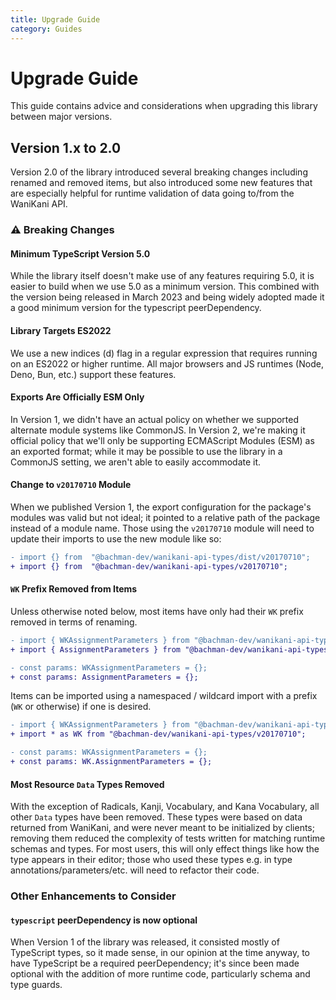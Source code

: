 ```yaml
---
title: Upgrade Guide
category: Guides
---
```


# Upgrade Guide

This guide contains advice and considerations when upgrading this library between major versions.

## Version 1.x to 2.0

Version 2.0 of the library introduced several breaking changes including renamed and removed items, but also introduced some new features that are especially helpful for runtime validation of data going to/from the WaniKani API.

### ⚠️ Breaking Changes

#### Minimum TypeScript Version 5.0

While the library itself doesn't make use of any features requiring 5.0, it is easier to build when we use 5.0 as a minimum version. This combined with the version being released in March 2023 and being widely adopted made it a good minimum version for the typescript peerDependency.

#### Library Targets ES2022

We use a new indices (d) flag in a regular expression that requires running on an ES2022 or higher runtime. All major browsers and JS runtimes (Node, Deno, Bun, etc.) support these features.

#### Exports Are Officially ESM Only

In Version 1, we didn't have an actual policy on whether we supported alternate module systems like CommonJS. In Version 2, we're making it official policy that we'll only be supporting ECMAScript Modules (ESM) as an exported format; while it may be possible to use the library in a CommonJS setting, we aren't able to easily accommodate it.

#### Change to `v20170710` Module

When we published Version 1, the export configuration for the package's modules was valid but not ideal; it pointed to a relative path of the package instead of a module name. Those using the `v20170710` module will need to update their imports to use the new module like so:

```diff
- import {} from  "@bachman-dev/wanikani-api-types/dist/v20170710";
+ import {} from  "@bachman-dev/wanikani-api-types/v20170710";
```

#### `WK` Prefix Removed from Items

Unless otherwise noted below, most items have only had their `WK` prefix removed in terms of renaming.

```diff
- import { WKAssignmentParameters } from "@bachman-dev/wanikani-api-types/dist/v20170710";
+ import { AssignmentParameters } from "@bachman-dev/wanikani-api-types/v20170710";

- const params: WKAssignmentParameters = {};
+ const params: AssignmentParameters = {};
```

Items can be imported using a namespaced / wildcard import with a prefix (`WK` or otherwise) if one is desired.

```diff
- import { WKAssignmentParameters } from "@bachman-dev/wanikani-api-types/dist/v20170710";
+ import * as WK from "@bachman-dev/wanikani-api-types/v20170710";

- const params: WKAssignmentParameters = {};
+ const params: WK.AssignmentParameters = {};
```

#### Most Resource `Data` Types Removed

With the exception of Radicals, Kanji, Vocabulary, and Kana Vocabulary, all other `Data` types have been removed. These types were based on data returned from WaniKani, and were never meant to be initialized by clients; removing them reduced the complexity of tests written for matching runtime schemas and types. For most users, this will only effect things like how the type appears in their editor; those who used these types e.g. in type annotations/parameters/etc. will need to refactor their code.

### Other Enhancements to Consider

#### `typescript` peerDependency is now optional

When Version 1 of the library was released, it consisted mostly of TypeScript types, so it made sense, in our opinion at the time anyway, to have TypeScript be a required peerDependency; it's since been made optional with the addition of more runtime code, particularly schema and type guards.
